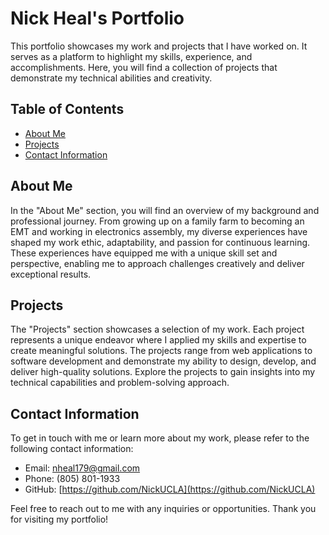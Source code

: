 # Nick Heal's Portfolio

This portfolio showcases my work and projects that I have worked on. It serves as a platform to highlight my skills, experience, and accomplishments. Here, you will find a collection of projects that demonstrate my technical abilities and creativity.

## Table of Contents

- [About Me](#about-me)
- [Projects](#projects)
- [Contact Information](#contact-information)

## About Me

In the "About Me" section, you will find an overview of my background and professional journey. From growing up on a family farm to becoming an EMT and working in electronics assembly, my diverse experiences have shaped my work ethic, adaptability, and passion for continuous learning. These experiences have equipped me with a unique skill set and perspective, enabling me to approach challenges creatively and deliver exceptional results.

## Projects

The "Projects" section showcases a selection of my work. Each project represents a unique endeavor where I applied my skills and expertise to create meaningful solutions. The projects range from web applications to software development and demonstrate my ability to design, develop, and deliver high-quality solutions. Explore the projects to gain insights into my technical capabilities and problem-solving approach.

## Contact Information

To get in touch with me or learn more about my work, please refer to the following contact information:

- Email: nheal179@gmail.com
- Phone: (805) 801-1933
- GitHub: [https://github.com/NickUCLA](https://github.com/NickUCLA)

Feel free to reach out to me with any inquiries or opportunities. Thank you for visiting my portfolio!
